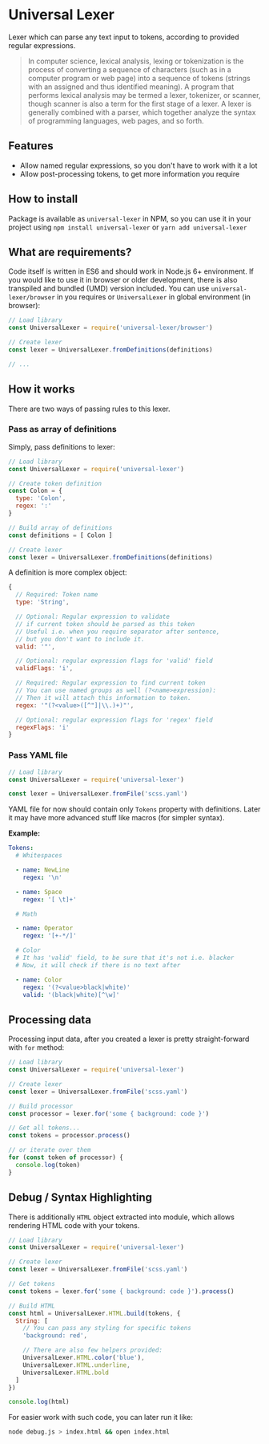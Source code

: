 # Universal Lexer

Lexer which can parse any text input to tokens, according to provided regular expressions.

> In computer science, lexical analysis, lexing or tokenization is the process of converting a sequence of characters
> (such as in a computer program or web page) into a sequence of tokens (strings with an assigned and thus identified meaning).
> A program that performs lexical analysis may be termed a lexer, tokenizer, or scanner, though scanner is also a term for the first stage of a lexer.
> A lexer is generally combined with a parser, which together analyze the syntax of programming languages, web pages, and so forth.

## Features

- Allow named regular expressions, so you don't have to work with it a lot
- Allow post-processing tokens, to get more information you require

## How to install

Package is available as `universal-lexer` in NPM, so you can use it in your project using
`npm install universal-lexer` or `yarn add universal-lexer`

## What are requirements?

Code itself is written in ES6 and should work in Node.js 6+ environment.
If you would like to use it in browser or older development, there is also transpiled and bundled (UMD) version included.
You can use `universal-lexer/browser` in you requires or `UniversalLexer` in global environment (in browser):

```js
// Load library
const UniversalLexer = require('universal-lexer/browser')

// Create lexer
const lexer = UniversalLexer.fromDefinitions(definitions)

// ...
```

## How it works

There are two ways of passing rules to this lexer.

### Pass as array of definitions

Simply, pass definitions to lexer:

```js
// Load library
const UniversalLexer = require('universal-lexer')

// Create token definition
const Colon = {
  type: 'Colon',
  regex: ':'
}

// Build array of definitions
const definitions = [ Colon ]

// Create lexer
const lexer = UniversalLexer.fromDefinitions(definitions)
```

A definition is more complex object:

```js
{
  // Required: Token name
  type: 'String',

  // Optional: Regular expression to validate
  // if current token should be parsed as this token
  // Useful i.e. when you require separator after sentence,
  // but you don't want to include it.
  valid: '"',

  // Optional: regular expression flags for 'valid' field
  validFlags: 'i',

  // Required: Regular expression to find current token
  // You can use named groups as well (?<name>expression):
  // Then it will attach this information to token.
  regex: '"(?<value>([^"]|\\.)+)"',

  // Optional: regular expression flags for 'regex' field
  regexFlags: 'i'
}
```

### Pass YAML file

```js
// Load library
const UniversalLexer = require('universal-lexer')

const lexer = UniversalLexer.fromFile('scss.yaml')
```

YAML file for now should contain only `Tokens` property with definitions.
Later it may have more advanced stuff like macros (for simpler syntax).

**Example:**

```yaml
Tokens:
  # Whitespaces

  - name: NewLine
    regex: '\n'

  - name: Space
    regex: '[ \t]+'

  # Math

  - name: Operator
    regex: '[+-*/]'

  # Color
  # It has 'valid' field, to be sure that it's not i.e. blacker
  # Now, it will check if there is no text after

  - name: Color
    regex: '(?<value>black|white)'
    valid: '(black|white)[^\w]'
```

## Processing data

Processing input data, after you created a lexer is pretty straight-forward with `for` method:

```js
// Load library
const UniversalLexer = require('universal-lexer')

// Create lexer
const lexer = UniversalLexer.fromFile('scss.yaml')

// Build processor
const processor = lexer.for('some { background: code }')

// Get all tokens...
const tokens = processor.process()

// or iterate over them
for (const token of processor) {
  console.log(token)
}
```

## Debug / Syntax Highlighting

There is additionally `HTML` object extracted into module,
which allows rendering HTML code with your tokens.

```js
// Load library
const UniversalLexer = require('universal-lexer')

// Create lexer
const lexer = UniversalLexer.fromFile('scss.yaml')

// Get tokens
const tokens = lexer.for('some { background: code }').process()

// Build HTML
const html = UniversalLexer.HTML.build(tokens, {
  String: [
    // You can pass any styling for specific tokens
    'background: red',

    // There are also few helpers provided:
    UniversalLexer.HTML.color('blue'),
    UniversalLexer.HTML.underline,
    UniversalLexer.HTML.bold
  ]
})

console.log(html)
```

For easier work with such code, you can later run it like:

```bash
node debug.js > index.html && open index.html
```
